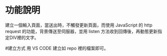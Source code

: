 # 功能說明
建立一個輸入頁面，當送出時，不觸發更新頁面，而使用 JavaScript 的 http request 的功能，背景傳送至伺服器，並用 listen 方法收到回傳後，再動態更新指定DIV裡的文字。

#建立方式
用  VS CODE 建立如 repo 裡的檔案即可。
